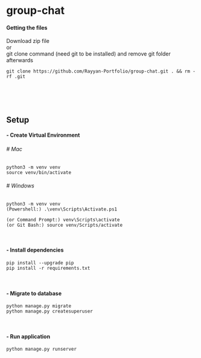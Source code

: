 # group-chat

#### Getting the files

Download zip file<br>
or <br>
git clone command (need git to be installed) and remove git folder afterwards

```
git clone https://github.com/Rayyan-Portfolio/group-chat.git . && rm -rf .git
```

<br><br><br>

## Setup

#### - Create Virtual Environment

###### # Mac

```
python3 -m venv venv
source venv/bin/activate
```

###### # Windows

```
python3 -m venv venv
(Powershell:) .\venv\Scripts\Activate.ps1
```

```
(or Command Prompt:) venv\Scripts\activate
(or Git Bash:) source venv/Scripts/activate
```

<br>

#### - Install dependencies

```
pip install --upgrade pip
pip install -r requirements.txt
```

<br>

#### - Migrate to database

```
python manage.py migrate
python manage.py createsuperuser
```

<br>

#### - Run application

```
python manage.py runserver
```

<br>

<!-- #### - Generate Secret Key ( ! Important for deployment ! )
```
python manage.py shell
from django.core.management.utils import get_random_secret_key
print(get_random_secret_key())
exit()
``` -->
